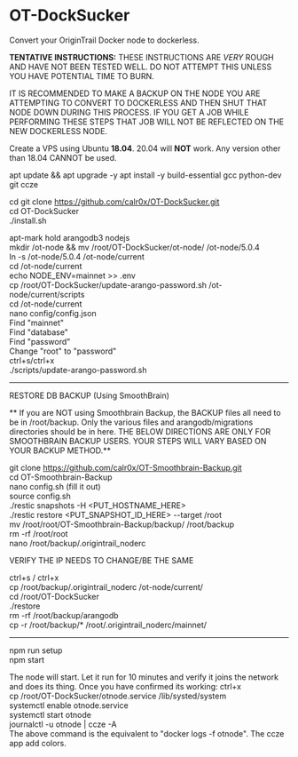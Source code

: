 # OT-DockSucker
Convert your OriginTrail Docker node to dockerless.

__TENTATIVE INSTRUCTIONS:__ THESE INSTRUCTIONS ARE *VERY* ROUGH AND HAVE NOT BEEN TESTED WELL. DO NOT ATTEMPT THIS UNLESS YOU HAVE POTENTIAL TIME TO BURN.

IT IS RECOMMENDED TO MAKE A BACKUP ON THE NODE YOU ARE ATTEMPTING TO CONVERT TO DOCKERLESS AND THEN SHUT THAT NODE DOWN DURING THIS PROCESS. IF YOU GET A JOB WHILE PERFORMING THESE STEPS THAT JOB WILL NOT BE REFLECTED ON THE NEW DOCKERLESS NODE.

Create a VPS using Ubuntu __18.04__. 20.04 will __NOT__ work. Any version other than 18.04 CANNOT be used.

apt update && apt upgrade -y
apt install -y build-essential gcc python-dev git ccze

cd
git clone https://github.com/calr0x/OT-DockSucker.git  
cd OT-DockSucker  
./install.sh  

apt-mark hold arangodb3 nodejs  
mkdir /ot-node && mv /root/OT-DockSucker/ot-node/ /ot-node/5.0.4  
ln -s /ot-node/5.0.4 /ot-node/current  
cd /ot-node/current  
echo NODE_ENV=mainnet >> .env  
cp /root/OT-DockSucker/update-arango-password.sh /ot-node/current/scripts  
cd /ot-node/current  
nano config/config.json  
  Find "mainnet"  
  Find "database"  
  Find "password"  
  Change "root" to "password"  
  ctrl+s/ctrl+x  
./scripts/update-arango-password.sh  

---------------------------------------------------------------
RESTORE DB BACKUP (Using SmoothBrain)

** If you are NOT using Smoothbrain Backup, the BACKUP files all need to be in /root/backup. Only the various files and arangodb/migrations directories should be in here. THE BELOW DIRECTIONS ARE ONLY FOR SMOOTHBRAIN BACKUP USERS. YOUR STEPS WILL VARY BASED ON YOUR BACKUP METHOD.**

git clone https://github.com/calr0x/OT-Smoothbrain-Backup.git  
cd OT-Smoothbrain-Backup  
nano config.sh (fill it out)  
source config.sh  
./restic snapshots -H <PUT_HOSTNAME_HERE>  
./restic restore <PUT_SNAPSHOT_ID_HERE> --target /root  
mv /root/root/OT-Smoothbrain-Backup/backup/ /root/backup  
rm -rf /root/root  
nano /root/backup/.origintrail_noderc  

VERIFY THE IP NEEDS TO CHANGE/BE THE SAME

ctrl+s / ctrl+x  
cp /root/backup/.origintrail_noderc /ot-node/current/  
cd /root/OT-DockSucker  
./restore  
rm -rf /root/backup/arangodb  
cp -r /root/backup/* /root/.origintrail_noderc/mainnet/  

---------------------------------------------------------------  

npm run setup  
npm start  

The node will start. Let it run for 10 minutes and verify it joins the network and does its thing. Once you have confirmed its working:
ctrl+x  
cp /root/OT-DockSucker/otnode.service /lib/systed/system  
systemctl enable otnode.service  
systemctl start otnode  
journalctl -u otnode | ccze -A  
The above command is the equivalent to "docker logs -f otnode". The ccze app add colors.  
